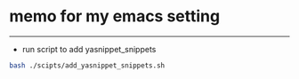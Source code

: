 # memo for my emacs setting #
***

- run script to add yasnippet_snippets

```bash
bash ./scipts/add_yasnippet_snippets.sh
```
